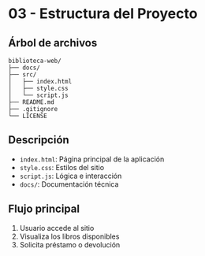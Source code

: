 # 03 - Estructura del Proyecto

## Árbol de archivos

```
biblioteca-web/
├── docs/
├── src/
│   ├── index.html
│   ├── style.css
│   └── script.js
├── README.md
├── .gitignore
└── LICENSE
```

## Descripción

- `index.html`: Página principal de la aplicación
- `style.css`: Estilos del sitio
- `script.js`: Lógica e interacción
- `docs/`: Documentación técnica

## Flujo principal

1. Usuario accede al sitio
2. Visualiza los libros disponibles
3. Solicita préstamo o devolución
